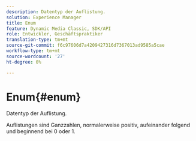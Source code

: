 ```yaml
---
description: Datentyp der Auflistung.
solution: Experience Manager
title: Enum
feature: Dynamic Media Classic, SDK/API
role: Entwickler, Geschäftspraktiker
translation-type: tm+mt
source-git-commit: f6c97606d7a4209427316d7367013ad9585a5cae
workflow-type: tm+mt
source-wordcount: '27'
ht-degree: 0%

---
```



# Enum{#enum}

Datentyp der Auflistung.

Auflistungen sind Ganzzahlen, normalerweise positiv, aufeinander folgend und beginnend bei 0 oder 1.
